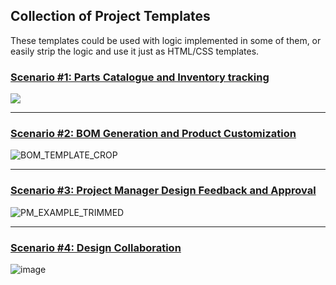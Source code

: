 ## Collection of Project Templates

These templates could be used with logic implemented in some of them, 
or easily strip the logic and use it just as HTML/CSS templates.

### [Scenario #1: Parts Catalogue and Inventory tracking](./01.Inventory)

![](https://user-images.githubusercontent.com/969404/111041270-69395500-8405-11eb-81b3-a0199428bdbb.gif)

----------

### [Scenario #2: BOM Generation and Product Customization](./02.BomGeneration)

![BOM_TEMPLATE_CROP](https://user-images.githubusercontent.com/969404/111391742-9bf47f00-868b-11eb-843f-7652a55b15df.gif)

-------

### [Scenario #3: Project Manager Design Feedback and Approval](./03.ProjectManager)

![PM_EXAMPLE_TRIMMED](https://user-images.githubusercontent.com/969404/111333198-d983e880-8648-11eb-81f5-7145321e3f41.gif)

-------

### [Scenario #4: Design Collaboration](./04.DesignCollaboration)

![image](https://user-images.githubusercontent.com/969404/111334964-61b6bd80-864a-11eb-9582-44160d0b8c3f.png)

